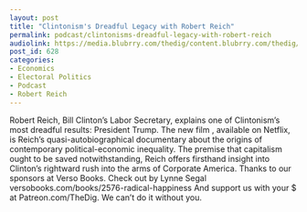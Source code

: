 ```yaml
---
layout: post
title: "Clintonism's Dreadful Legacy with Robert Reich"
permalink: podcast/clintonisms-dreadful-legacy-with-robert-reich
audiolink: https://media.blubrry.com/thedig/content.blubrry.com/thedig/The_Dig_-_EP_72_-_Reich.mp3
post_id: 628
categories: 
- Economics
- Electoral Politics
- Podcast
- Robert Reich
---
```


Robert Reich, Bill Clinton’s Labor Secretary, explains one of Clintonism’s most dreadful results: President Trump. The new film 
, available on Netflix, is Reich’s quasi-autobiographical documentary about the origins of contemporary political-economic inequality. The premise that capitalism ought to be saved notwithstanding, Reich offers firsthand insight into Clinton’s rightward rush into the arms of Corporate America. Thanks to our sponsors at Verso Books. Check out 
 by Lynne Segal versobooks.com/books/2576-radical-happiness And support us with your $ at Patreon.com/TheDig. We can’t do it without you.